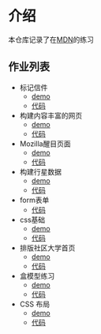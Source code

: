 # 介绍

本仓库记录了在[MDN](https://developer.mozilla.org/zh-CN/docs/Learn/HTML)的练习

## 作业列表
- 标记信件
  - [demo](https://15515179583.github.io/MDN/test1/index.html)
  - [代码](/test1)
- 构建内容丰富的网页
  - [demo](https://15515179583.github.io/MDN/test2/index.html)
  - [代码](/test2)
- Mozilla醒目页面
  - [demo](https://15515179583.github.io/MDN/test3/index.html)
  - [代码](/test3)
- 构建行星数据
  - [demo](https://15515179583.github.io/MDN/test4/index.html)
  - [代码](/test4)
- form表单
  - [代码](/test5)
- css基础
  - [demo](https://15515179583.github.io/MDN/test6/index.html)
  - [代码](/test6)
- 排版社区大学首页
  - [demo](https://15515179583.github.io/MDN/test7/index.html)
  - [代码](/test7)
- 盒模型练习
  - [demo](https://15515179583.github.io/MDN/test8/index.html)
  - [代码](/test8)
- CSS 布局
  - [demo](https://15515179583.github.io/MDN/test9/index.html)
  - [代码](/test9)